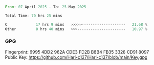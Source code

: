 <!--START_SECTION:waka-->

```rust
From: 07 April 2025 - To: 25 May 2025

Total Time: 70 hrs 25 mins

C             17 hrs 9 mins   >>>>>--------------------   21.68 %
Other         8 hrs 40 mins   >>>----------------------   10.97 %
```

<!--END_SECTION:waka-->

### GPG <br />
Fingerprint:     6995 4DD2 962A CDE3 FD2B B8B4 FB35 3328 CD91 8097 <br />
Public Key:      https://github.com/Hari-c137/Hari-c137/blob/main/Key.gpg
